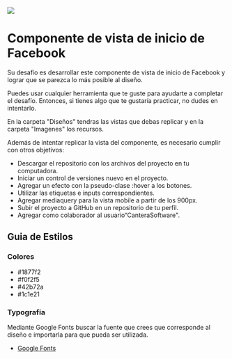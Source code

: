 ![](https://i.ibb.co/j8rds7B/Logo-5.png)

# Componente de vista de inicio de Facebook

Su desafío es desarrollar este componente de vista de inicio de Facebook y lograr que se parezca lo más posible al diseño.

Puedes usar cualquier herramienta que te guste para ayudarte a completar el desafío. Entonces, si tienes algo que te gustaría practicar, no dudes en intentarlo.

En la carpeta "Diseños" tendras las vistas que debas replicar y en la carpeta "Imagenes" los recursos.

Además de intentar replicar la vista del componente, es necesario cumplir con otros objetivos:

- Descargar el repositorio con los archivos del proyecto en tu computadora.
- Iniciar un control de versiones nuevo en el proyecto.
- Agregar un efecto con la pseudo-clase :hover a los botones.
- Utilizar las etiquetas e inputs correspondientes.
- Agregar mediaquery para la vista mobile a partir de los 900px.
- Subir el proyecto a GitHub en un repositorio de tu perfil.
- Agregar como colaborador al usuario“CanteraSoftware".

## Guia de Estilos

### Colores

- #1877f2
- #f0f2f5
- #42b72a
- #1c1e21

### Typografia

Mediante Google Fonts buscar la fuente que crees que corresponde al diseño e importarla para que pueda ser utilizada.

- [Google Fonts](https://fonts.google.com/)
